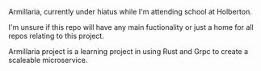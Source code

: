 Armillaria, currently under hiatus while I'm attending school at Holberton.

I'm unsure if this repo will have any main fuctionality or just a home for all repos relating to this project.

Armillaria project is a learning project in using Rust and Grpc to create a scaleable microservice.
